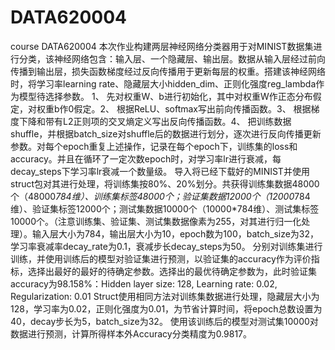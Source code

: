 # DATA620004
course DATA620004
本次作业构建两层神经网络分类器用于对MINIST数据集进行分类，该神经网络包含：输入层、一个隐藏层、输出层。数据从输入层经过前向传播到输出层，损失函数梯度经过反向传播用于更新每层的权重。搭建该神经网络时，将学习率learning rate、隐藏层大小hidden_dim、正则化强度reg_lambda作为模型待选择参数。
1、	先对权重W、b进行初始化，其中对权重W作正态分布假定，对权重b作0假定。2、	根据ReLU、softmax写出前向传播函数。3、	根据梯度下降和带有L2正则项的交叉熵定义写出反向传播函数。4、	把训练数据shuffle，并根据batch_size对shuffle后的数据进行划分，逐次进行反向传播更新参数。对每个epoch重复上述操作，记录在每个epoch下，训练集的loss和accuracy。并且在循环了一定次数epoch时，对学习率lr进行衰减，每decay_steps下学习率lr衰减一个数量级。
导入将已经下载好的MINIST并使用struct包对其进行处理，将训练集按80%、20%划分。共获得训练集数据48000个（48000*784维）、训练集标签48000个；验证集数据12000个（12000*784维）、验证集标签12000个；测试集数据10000个（10000*784维）、测试集标签10000个。（注意训练集、验证集、测试集数据像素为255，对其进行归一化处理）。输入层大小为784，输出层大小为10，epoch数为100，batch_size为32，学习率衰减率decay_rate为0.1，衰减步长decay_steps为50。
分别对训练集进行训练，并使用训练后的模型对验证集进行预测，以验证集的accuracy作为评价指标，选择出最好的最好的待确定参数。选择出的最优待确定参数为，此时验证集accuracy为98.158%：Hidden layer size: 128, Learning rate: 0.02, Regularization: 0.01
Struct使用相同方法对训练集数据进行处理，隐藏层大小为128，学习率为0.02，正则化强度为0.01，为节省计算时间，将epoch总数设置为40，decay步长为5，batch_size为32。
使用该训练后的模型对测试集10000对数据进行预测，计算所得样本外Accuracy分类精度为0.9817。
